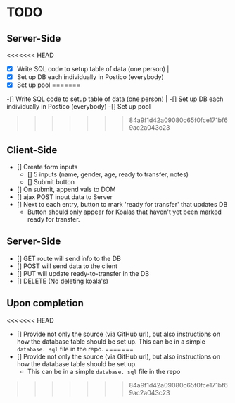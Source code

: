 # TODO

## Server-Side
<<<<<<< HEAD
- [x] Write SQL code to setup table of data (one person)              |
- [x] Set up DB each individually in Postico (everybody)
- [x] Set up pool
=======

-[] Write SQL code to setup table of data (one person) |
-[] Set up DB each individually in Postico (everybody)
-[] Set up pool
>>>>>>> 84a9f1d42a09080c65f0fce171bf69ac2a043c23

## Client-Side

- [] Create form inputs
  - [] 5 inputs (name, gender, age, ready to transfer, notes)
  - [] Submit button
- [] On submit, append vals to DOM
- [] ajax POST input data to Server
- [] Next to each entry, button to mark 'ready for transfer' that updates DB
  - Button should only appear for Koalas that haven't yet been marked ready for transfer.

## Server-Side

- [] GET route will send info to the DB
- [] POST will send data to the client
- [] PUT will update ready-to-transfer in the DB
- [] DELETE (No deleting koala's)

## Upon completion

<<<<<<< HEAD
- [] Provide not only the source (via GitHub url), but also instructions on how the database table should be set up. This can be in a simple `database. sql` file in the repo. 
=======
- [] Provide not only the source (via GitHub url), but also instructions on how the database table should be set up.
  - This can be in a simple `database. sql` file in the repo
>>>>>>> 84a9f1d42a09080c65f0fce171bf69ac2a043c23
